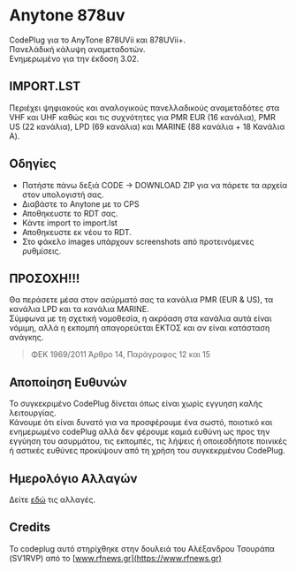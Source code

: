 # Αnytone 878uv
CodePlug για το AnyTone 878UVii και 878UVii+.  
Πανελάδική κάλυψη αναμεταδοτών.   
Ενημερωμένο για την έκδοση 3.02.

## IMPORT.LST
Περιέχει ψηφιακούς και αναλογικούς πανελλαδικούς αναμεταδότες στα VHF και UHF καθώς και τις συχνότητες για PMR EUR (16 κανάλια), PMR US (22 κανάλια), LPD (69 κανάλια) και MARINE (88 κανάλια + 18 Κανάλια Α).

## Οδηγίες
- Πατήστε πάνω δεξιά CODE -> DOWNLOAD ZIP για να πάρετε τα αρχεία στον υπολογιστή σας.
- Διαβάστε το Anytone με το CPS
- Αποθηκευστε το RDT σας.
- Κάντε import το import.lst
- Αποθηκευστε εκ νέου το RDT.
- Στο φάκελο images υπάρχουν screenshots από προτεινόμενες ρυθμίσεις. 


## ΠΡΟΣΟΧΗ!!!
Θα περάσετε μέσα στον ασύρματό σας τα κανάλια PMR (EUR & US), τα κανάλια LPD και τα κανάλια MARINE.  
Σύμφωνα με τη σχετική νομοθεσία, η ακρόαση στα κανάλια αυτά είναι νόμιμη, αλλά η εκπομπή απαγορεύεται ΕΚΤΟΣ και αν είναι κατάσταση ανάγκης.  
> ΦΕΚ 1969/2011 Άρθρο 14, Παράγραφος 12 και 15  



## Αποποίηση Ευθυνών
Το συγκεκριμένο CodePlug δίνεται όπως είναι χωρίς εγγυηση καλής λειτουργίας.  
Κάνουμε ότι είναι δυνατό για να προσφέρουμε ένα σωστό, ποιοτικό και ενημερωμένο codePlug αλλά δεν φέρουμε καμιά ευθύνη ως προς την εγγύηση του ασυρμάτου, τις εκπομπές, τις λήψεις ή οποιεσδήποτε ποινικές ή αστικές ευθύνες προκύψουν από τη χρήση του συγκεκρμένου CodePlug.

## Ημερολόγιο Αλλαγών
Δείτε [εδώ](https://github.com/alinakis/anytone-878ucii-plus/CHANGELOG.md) τις αλλαγές.

## Credits
Το codeplug αυτό στηρίχθηκε στην δουλειά του Αλέξανδρου Τσουράπα (SV1RVP) από το [www.rfnews.gr](https://www.rfnews.gr)
